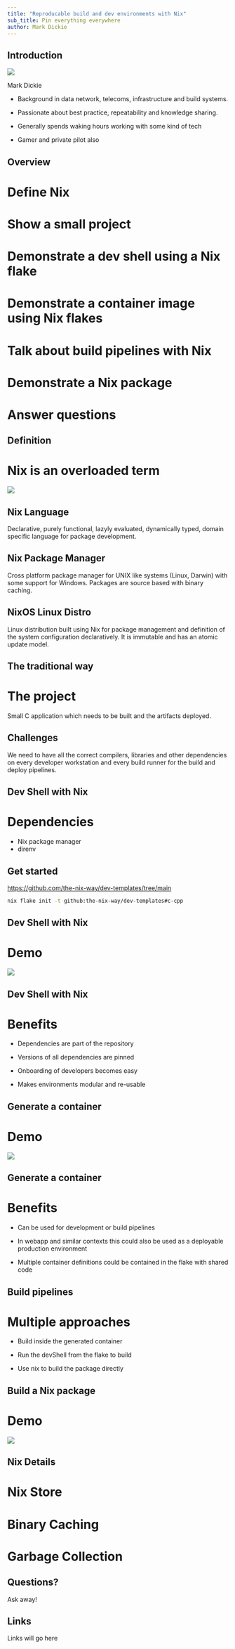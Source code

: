 ```yaml
---
title: "Reproducable build and dev environments with Nix"
sub_title: Pin everything everywhere
author: Mark Dickie
---
```


Introduction
---
<!-- column_layout: [2,1] -->
<!-- column: 0 -->
![](images/profile2.png)
<!-- font_size: 2 -->
<!-- alignment: center -->
Mark Dickie
<!-- column: 1 -->
<!-- font_size: 2 -->
<!-- pause -->
* Background in data network, telecoms, infrastructure and build systems.
<!-- pause -->
* Passionate about best practice, repeatability and knowledge sharing.
<!-- pause -->
* Generally spends waking hours working with some kind of tech
<!-- pause -->
* Gamer and private pilot also
<!-- end_slide -->
Overview
---
<!-- font_size: 2 -->
# Define Nix
# Show a small project
# Demonstrate a dev shell using a Nix flake
# Demonstrate a container image using Nix flakes
# Talk about build pipelines with Nix
# Demonstrate a Nix package
# Answer questions
<!-- end_slide -->
Definition
---
<!-- font_size: 2 -->
# Nix is an overloaded term
![](images/logo.png)
<!-- pause -->
## Nix Language
Declarative, purely functional, lazyly evaluated, dynamically typed, domain specific language for package development.
<!-- pause -->
## Nix Package Manager
Cross platform package manager for UNIX like systems (Linux, Darwin) with some support for Windows. Packages are source based with binary caching.
<!-- pause -->
## NixOS Linux Distro
Linux distribution built using Nix for package management and definition of the system configuration declaratively. It is immutable and has an atomic update model.
<!-- end_slide -->
The traditional way
---
<!-- font_size: 2 -->
# The project
Small C application which needs to be built and the artifacts deployed.
<!-- pause -->
## Challenges
We need to have all the correct compilers, libraries and other dependencies on every developer workstation and every build runner for the build and deploy pipelines.
<!-- end_slide -->

Dev Shell with Nix
---
<!-- font_size: 2 -->
# Dependencies

* Nix package manager
* direnv
<!-- pause -->
## Get started
https://github.com/the-nix-way/dev-templates/tree/main
<!-- pause -->
```bash
nix flake init -t github:the-nix-way/dev-templates#c-cpp
```
<!-- end_slide -->
Dev Shell with Nix
---
<!-- font_size: 2 -->
# Demo
![](images/terminal.png)
<!-- end_slide -->
Dev Shell with Nix
---
<!-- font_size: 2 -->
# Benefits
<!-- pause -->
* Dependencies are part of the repository
<!-- pause -->
* Versions of all dependencies are pinned
<!-- pause -->
* Onboarding of developers becomes easy
<!-- pause -->
* Makes environments modular and re-usable
<!-- pause -->
<!-- end_slide -->
Generate a container
---
<!-- font_size: 2 -->
# Demo
![](images/terminal.png)
<!-- end_slide -->
Generate a container
---
<!-- font_size: 2 -->
# Benefits
<!-- pause -->
* Can be used for development or build pipelines
<!-- pause -->
* In webapp and similar contexts this could also be used as a deployable production environment
<!-- pause -->
* Multiple container definitions could be contained in the flake with shared code
<!-- pause -->
<!-- end_slide -->
Build pipelines
---
<!-- font_size: 2 -->
# Multiple approaches
<!-- pause -->
* Build inside the generated container
<!-- pause -->
* Run the devShell from the flake to build
<!-- pause -->
* Use nix to build the package directly
<!-- end_slide -->
Build a Nix package
---
<!-- font_size: 2 -->
# Demo
![](images/terminal.png)
<!-- end_slide -->
Nix Details
---
<!-- font_size: 2 -->
# Nix Store
<!-- pause -->
# Binary Caching
<!-- pause -->
# Garbage Collection
<!-- end_slide -->
Questions?
---
<!-- font_size: 2 -->
Ask away!
<!-- end_slide -->
Links
---
<!-- font_size: 2 -->
Links will go here
